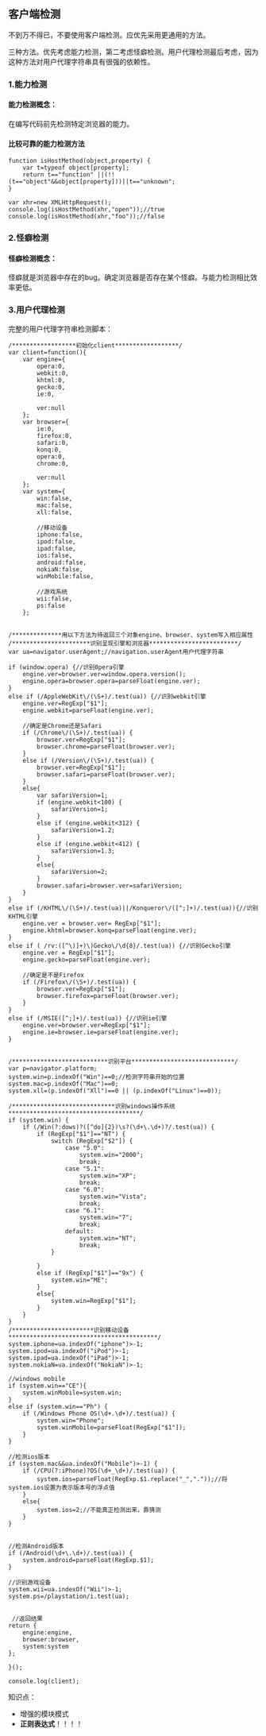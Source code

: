 ## 客户端检测
不到万不得已，不要使用客户端检测。应优先采用更通用的方法。

三种方法。优先考虑能力检测，第二考虑怪癖检测。用户代理检测最后考虑，因为这种方法对用户代理字符串具有很强的依赖性。

### 1.能力检测
#### 能力检测概念：
在编写代码前先检测特定浏览器的能力。

#### 比较可靠的能力检测方法

	function isHostMethod(object,property) {
	    var t=typeof object[property];
	    return t=="function" ||(!!(t=="object"&&object[property]))||t=="unknown";
	}
	
	var xhr=new XMLHttpRequest();
	console.log(isHostMethod(xhr,"open"));//true
	console.log(isHostMethod(xhr,"foo"));//false

### 2.怪癖检测
#### 怪癖检测概念：
怪癖就是浏览器中存在的bug。确定浏览器是否存在某个怪癖。与能力检测相比效率更低。
### 3.用户代理检测

完整的用户代理字符串检测脚本：

	/******************初始化client******************/
	var client=function(){
	    var engine={
	        opera:0,
	        webkit:0,
	        khtml:0,
	        gecko:0,
	        ie:0,
	        
	        ver:null
	    };
	    var browser={
	        ie:0,
	        firefox:0,
	        safari:0,
	        konq:0,
	        opera:0,
	        chrome:0,
	        
	        ver:null
	    };
	    var system={
	        win:false,
	        mac:false,
	        xll:false,
	        
	        //移动设备
	        iphone:false,
	        ipod:false,
	        ipad:false,
	        ios:false,
	        android:false,
	        nokiaN:false,
	        winMobile:false,
	        
	        //游戏系统
	        wii:false,
	        ps:false
	    };
	    
	  
	/**************用以下方法为待返回三个对象engine、browser、system写入相应属性
	/**********************识别呈现引擎和浏览器*************************/
	var ua=navigator.userAgent;//navigation.userAgent用户代理字符串
	
	if (window.opera) {//识别0pera引擎
	    engine.ver=browser.ver=window.opera.version();
	    engine.opera=browser.opera=parseFloat(engine.ver);
	}
	else if (/AppleWebKit\/(\S+)/.test(ua)) {//识别webkit引擎
	    engine.ver=RegExp["$1"];
	    engine.webkit=parseFloat(engine.ver);
	    
	    //确定是Chrome还是Safari
	    if (/Chrome\/(\S+)/.test(ua)) {
	        browser.ver=RegExp["$1"];
	        browser.chrome=parseFloat(browser.ver);
	    }
	    else if (/Version\/(\S+)/.test(ua)) {
	        browser.ver=RegExp["$1"];
	        browser.safari=parseFloat(browser.ver);
	    }
	    else{
	        var safariVersion=1;
	        if (engine.webkit<100) {
	            safariVersion=1;
	        }
	        else if (engine.webkit<312) {
	            safariVersion=1.2;
	        }
	        else if (engine.webkit<412) {
	            safariVersion=1.3;
	        }
	        else{
	            safariVersion=2;
	        }
	        browser.safari=browser.ver=safariVersion;
	    }
	}
	else if (/KHTML\/(\S+)/.test(ua)||/Konqueror\/([^;]+)/.test(ua)){//识别KHTML引擎
	    engine.ver = browser.ver= RegExp["$1"];
	    engine.khtml=browser.konq=parseFloat(engine.ver);
	}
	else if ( /rv:([^\)]+)\)Gecko\/\d{8}/.test(ua)) {//识别Gecko引擎
	    engine.ver = RegExp["$1"];
	    engine.gecko=parseFloat(engine.ver);
	    
	    //确定是不是Firefox
	    if (/Firefox\/(\S+)/.test(ua)) {
	        browser.ver=RegExp["$1"];
	        browser.firefox=parseFloat(browser.ver);
	    }
	}
	else if (/MSIE([^;]+)/.test(ua)) {//识别ie引擎
	    engine.ver=browser.ver=RegExp["$1"];
	    engine.ie=browser.ie=parseFloat(engine.ver);
	}
	
	
	/***************************识别平台*****************************/
	var p=navigator.platform;
	system.win=p.indexOf("Win")==0;//检测字符串开始的位置
	system.mac=p.indexOf("Mac")==0;
	system.xll=(p.indexOf("Xll")==0 || (p.indexOf("Linux")==0));
	
	/*****************************识别windows操作系统*************************************/
	if (system.win) {
	    if (/Win(?:dows)?([^do]{2})\s?(\d+\.\d+)?/.test(ua)) {
	        if (RegExp["$1"]=="NT") {
	            switch (RegExp["$2"]) {
	                case "5.0":
	                    system.win="2000";
	                    break;
	                case "5.1":
	                    system.win="XP";
	                    break;
	                case "6.0":
	                    system.win="Vista";
	                    break;
	                case "6.1":
	                    system.win="7";
	                    break;
	                default:
	                    system.win="NT";
	                    break;
	            }
	            
	        }
	        else if (RegExp["$1"]=="9x") {
	            system.win="ME";
	        }
	        else{
	            system.win=RegExp["$1"];
	        }
	    }
	}
	/***********************识别移动设备******************************************/
	system.iphone=ua.indexOf("iphone")>-1;
	system.ipod=ua.indexOf("iPod")>-1;
	system.ipad=ua.indexOf("iPad")>-1;
	system.nokiaN=ua.indexOf("NokiaN")>-1;
	
	//windows mobile
	if (system.win=="CE"){
	    system.winMobile=system.win;
	}
	else if (system.win=="Ph") {
	    if (/Windows Phone OS(\d+.\d+)/.test(ua)) {
	        system.win="Phone";
	        system.winMobile=parseFloat(RegExp["$1"]);
	    }
	}
	
	//检测ios版本
	if (system.mac&&ua.indexOf("Mobile")>-1) {
	    if (/CPU(?:iPhone)?OS(\d+_\d+)/.test(ua)) {
	        system.ios=parseFloat(RegExp.$1.replace("_","."));//将system.ios设置为表示版本号的浮点值
	    }
	    else{
	        system.ios=2;//不能真正检测出来，靠猜测
	    }
	}
	
	
	//检测Android版本
	if (/Android(\d+\.\d+)/.test(ua)) {
	    system.android=parseFloat(RegExp.$1);
	}
	
	//识别游戏设备
	system.wii=ua.indexOf("Wii")>-1;
	system.ps=/playstation/i.test(ua);
	
	
	 //返回结果 
	return {
	    engine:engine,
	    browser:browser,
	    system:system
	};
	
	}();
	
	console.log(client);

知识点：

- 增强的模块模式
- **正则表达式**！！！！


